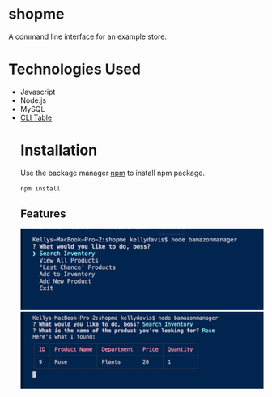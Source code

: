 # shopme
A command line interface for an example store.

<h1>Technologies Used</h1>
<ul>
<li>Javascript</li>
<li>Node.js</li>
<li>MySQL</li>
<li> 
<a href="https://www.npmjs.com/package/cli-table">CLI Table</a>
</li>

<!-- <h2>Set up</h2> -->
# Installation
Use the backage manager [npm](https://www.npmjs.com/) to install npm package.

```bash
npm install
```


<!-- how to use -->
<h2>Features</h2>
<img src="./assets/choose.png">
<img src="./assets/1.jpg">